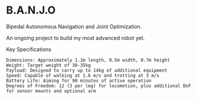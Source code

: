 # B.A.N.J.O
Bipedal Autonomous Navigation and Joint Optimization.


An ongoing project to build my most advanced robot yet.

Key Specifications

    Dimensions: Approximately 1.1m length, 0.5m width, 0.7m height
    Weight: Target weight of 30-35kg
    Payload: Designed to carry up to 14kg of additional equipment
    Speed: Capable of walking at 1.6 m/s and trotting at 3 m/s
    Battery Life: Aiming for 90 minutes of active operation
    Degrees of Freedom: 12 (3 per leg) for locomotion, plus additional DoF for sensor mounts and optional arm

